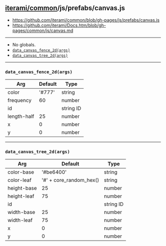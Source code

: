 [iterami/common](https://github.com/iterami/Docs.htm/blob/gh-pages/common/README.md)/js/prefabs/canvas.js
---------------------------------------------------------------------------------------------------------

* https://github.com/iterami/common/blob/gh-pages/js/prefabs/canvas.js
* https://github.com/iterami/Docs.htm/blob/gh-pages/common/js/canvas.md

---

* No globals.
* [`data_canvas_fence_2d(args)`](#data_canvas_fence_2dargs)
* [`data_canvas_tree_2d(args)`](#data_canvas_tree_2dargs)

---

### `data_canvas_fence_2d(args)`

Arg         | Default | Type
------------|---------|----------
color       | '#777'  | string
frequency   | 60      | number
id          |         | string ID
length-half | 25      | number
x           | 0       | number
y           | 0       | number

---

### `data_canvas_tree_2d(args)`

Arg         | Default                 | Type
------------|-------------------------|----------
color-base  | '#be6400'               | string
color-leaf  | '#' + core_random_hex() | string
height-base | 25                      | number
height-leaf | 75                      | number
id          |                         | string ID
width-base  | 25                      | number
width-leaf  | 75                      | number
x           | 0                       | number
y           | 0                       | number
